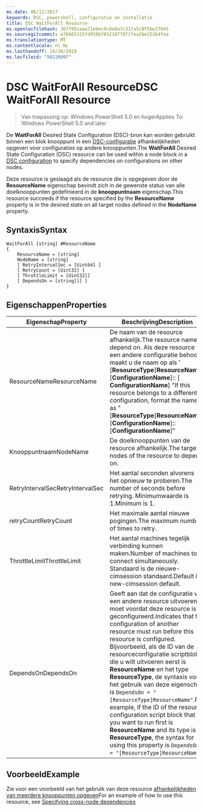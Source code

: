 ```yaml
---
ms.date: 06/12/2017
keywords: DSC, powershell, configuratie en installatie
title: DSC WaitForAll Resource
ms.openlocfilehash: 367f95caaa71ebec9c8e0a7c31fa5c0f5be27945
ms.sourcegitcommit: e76665315fd928bf85210778f1fea2be15264fea
ms.translationtype: MT
ms.contentlocale: nl-NL
ms.lasthandoff: 10/30/2018
ms.locfileid: "50226097"
---
```

# <a name="dsc-waitforall-resource"></a><span data-ttu-id="bcff9-103">DSC WaitForAll Resource</span><span class="sxs-lookup"><span data-stu-id="bcff9-103">DSC WaitForAll Resource</span></span>

> <span data-ttu-id="bcff9-104">Van toepassing op: Windows PowerShell 5.0 en hoger</span><span class="sxs-lookup"><span data-stu-id="bcff9-104">Applies To: Windows PowerShell 5.0 and later</span></span>

<span data-ttu-id="bcff9-105">De **WaitForAll** Desired State Configuration (DSC)-bron kan worden gebruikt binnen een blok knooppunt in een [DSC-configuratie](configurations.md) afhankelijkheden opgeven voor configuraties op andere knooppunten.</span><span class="sxs-lookup"><span data-stu-id="bcff9-105">The **WaitForAll** Desired State Configuration (DSC) resource can be used within a node block in a [DSC configuration](configurations.md) to specify dependencies on configurations on other nodes.</span></span>

<span data-ttu-id="bcff9-106">Deze resource is geslaagd als de resource die is opgegeven door de **ResourceName** eigenschap bevindt zich in de gewenste status van alle doelknooppunten gedefinieerd in de **knooppuntnaam** eigenschap.</span><span class="sxs-lookup"><span data-stu-id="bcff9-106">This resource succeeds if the resource specified by the **ResourceName** property is in the desired state on all target nodes defined in the **NodeName** property.</span></span>


## <a name="syntax"></a><span data-ttu-id="bcff9-107">Syntaxis</span><span class="sxs-lookup"><span data-stu-id="bcff9-107">Syntax</span></span>

```
WaitForAll [string] #ResourceName
{
    ResourceName = [string]
    NodeName = [string]
    [ RetryIntervalSec = [Uint64] ]
    [ RetryCount = [Uint32] ]
    [ ThrottleLimit = [Uint32]]
    [ DependsOn = [string[]] ]
}
```

## <a name="properties"></a><span data-ttu-id="bcff9-108">Eigenschappen</span><span class="sxs-lookup"><span data-stu-id="bcff9-108">Properties</span></span>

|  <span data-ttu-id="bcff9-109">Eigenschap</span><span class="sxs-lookup"><span data-stu-id="bcff9-109">Property</span></span>  |  <span data-ttu-id="bcff9-110">Beschrijving</span><span class="sxs-lookup"><span data-stu-id="bcff9-110">Description</span></span>   |
|---|---|
| <span data-ttu-id="bcff9-111">ResourceName</span><span class="sxs-lookup"><span data-stu-id="bcff9-111">ResourceName</span></span>| <span data-ttu-id="bcff9-112">De naam van de resource afhankelijk.</span><span class="sxs-lookup"><span data-stu-id="bcff9-112">The resource name to depend on.</span></span> <span data-ttu-id="bcff9-113">Als deze resource tot een andere configuratie behoort, maakt u de naam op als ' [__ResourceType__]__ResourceName__:: [__ConfigurationName__]:: [ __ConfigurationName__] "</span><span class="sxs-lookup"><span data-stu-id="bcff9-113">If this resource belongs to a different configuration, format the name as "[__ResourceType__]__ResourceName__::[__ConfigurationName__]::[__ConfigurationName__]"</span></span>|
| <span data-ttu-id="bcff9-114">Knooppuntnaam</span><span class="sxs-lookup"><span data-stu-id="bcff9-114">NodeName</span></span>| <span data-ttu-id="bcff9-115">De doelknooppunten van de resource afhankelijk.</span><span class="sxs-lookup"><span data-stu-id="bcff9-115">The target nodes of the resource to depend on.</span></span>|
| <span data-ttu-id="bcff9-116">RetryIntervalSec</span><span class="sxs-lookup"><span data-stu-id="bcff9-116">RetryIntervalSec</span></span>| <span data-ttu-id="bcff9-117">Het aantal seconden alvorens het opnieuw te proberen.</span><span class="sxs-lookup"><span data-stu-id="bcff9-117">The number of seconds before retrying.</span></span> <span data-ttu-id="bcff9-118">Minimumwaarde is 1.</span><span class="sxs-lookup"><span data-stu-id="bcff9-118">Minimum is 1.</span></span>|
| <span data-ttu-id="bcff9-119">retryCount</span><span class="sxs-lookup"><span data-stu-id="bcff9-119">RetryCount</span></span>| <span data-ttu-id="bcff9-120">Het maximale aantal nieuwe pogingen.</span><span class="sxs-lookup"><span data-stu-id="bcff9-120">The maximum number of times to retry.</span></span>|
| <span data-ttu-id="bcff9-121">ThrottleLimit</span><span class="sxs-lookup"><span data-stu-id="bcff9-121">ThrottleLimit</span></span>| <span data-ttu-id="bcff9-122">Het aantal machines tegelijk verbinding kunnen maken.</span><span class="sxs-lookup"><span data-stu-id="bcff9-122">Number of machines to connect simultaneously.</span></span> <span data-ttu-id="bcff9-123">Standaard is de nieuwe-cimsession standaard.</span><span class="sxs-lookup"><span data-stu-id="bcff9-123">Default is new-cimsession default.</span></span>|
| <span data-ttu-id="bcff9-124">DependsOn</span><span class="sxs-lookup"><span data-stu-id="bcff9-124">DependsOn</span></span> | <span data-ttu-id="bcff9-125">Geeft aan dat de configuratie van een andere resource uitvoeren moet voordat deze resource is geconfigureerd.</span><span class="sxs-lookup"><span data-stu-id="bcff9-125">Indicates that the configuration of another resource must run before this resource is configured.</span></span> <span data-ttu-id="bcff9-126">Bijvoorbeeld, als de ID van de resourceconfiguratie scriptblok die u wilt uitvoeren eerst is __ResourceName__ en het type __ResourceType__, de syntaxis voor het gebruik van deze eigenschap is `DependsOn = "[ResourceType]ResourceName"`.</span><span class="sxs-lookup"><span data-stu-id="bcff9-126">For example, if the ID of the resource configuration script block that you want to run first is __ResourceName__ and its type is __ResourceType__, the syntax for using this property is `DependsOn = "[ResourceType]ResourceName"`.</span></span>|


## <a name="example"></a><span data-ttu-id="bcff9-127">Voorbeeld</span><span class="sxs-lookup"><span data-stu-id="bcff9-127">Example</span></span>

<span data-ttu-id="bcff9-128">Zie voor een voorbeeld van het gebruik van deze resource [afhankelijkheden van meerdere knooppunten opgeven](crossNodeDependencies.md)</span><span class="sxs-lookup"><span data-stu-id="bcff9-128">For an example of how to use this resource, see [Specifying cross-node dependencies](crossNodeDependencies.md)</span></span>